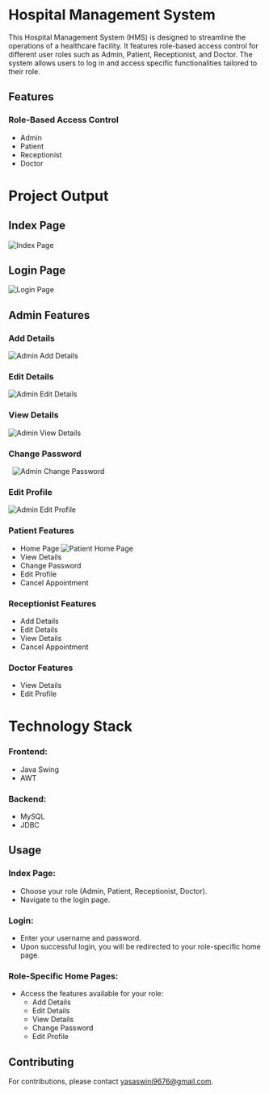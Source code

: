 # Hospital Management System

This Hospital Management System (HMS) is designed to streamline the operations of a healthcare facility. It features role-based access control for different user roles such as Admin, Patient, Receptionist, and Doctor. The system allows users to log in and access specific functionalities tailored to their role.

## Features

### Role-Based Access Control
- Admin
- Patient
- Receptionist
- Doctor

# Project Output

## Index Page
![Index Page](https://github.com/user-attachments/assets/8db69418-0e7f-481a-927f-3c6bf4cd9640)

## Login Page
![Login Page](https://github.com/user-attachments/assets/db5f8b81-0e1f-406c-960c-33009423b0da)

## Admin Features
### Add Details
![Admin Add Details](https://github.com/user-attachments/assets/634df59d-fd7e-4448-a700-9de5ac39bb26)

### Edit Details
![Admin Edit Details](https://github.com/user-attachments/assets/9744344e-0788-4b8b-8733-020299899831)

### View Details
![Admin View Details](https://github.com/user-attachments/assets/eea15029-6b86-4701-a2da-533efbff51da)

### Change Password
&nbsp;
![Admin Change Password](https://github.com/user-attachments/assets/35d86c9e-5e45-4f52-a4ac-a19bd6bdb798)

### Edit Profile
![Admin Edit Profile](https://github.com/user-attachments/assets/c53d69e8-1adf-4eaa-8f34-f17e4f03d122)

### Patient Features
- Home Page
![Patient Home Page](https://github.com/user-attachments/assets/a88bff08-2f89-4669-8746-3a35f3ea432f)
- View Details
- Change Password
- Edit Profile
- Cancel Appointment

### Receptionist Features
- Add Details
- Edit Details
- View Details
- Cancel Appointment

### Doctor Features
- View Details
- Edit Profile

# Technology Stack

### Frontend:
- Java Swing
- AWT

### Backend:
- MySQL
- JDBC

## Usage

### Index Page:
- Choose your role (Admin, Patient, Receptionist, Doctor).
- Navigate to the login page.

### Login:
- Enter your username and password.
- Upon successful login, you will be redirected to your role-specific home page.

### Role-Specific Home Pages:
- Access the features available for your role:
  - Add Details
  - Edit Details
  - View Details
  - Change Password
  - Edit Profile

## Contributing

For contributions, please contact yasaswini9676@gmail.com.
